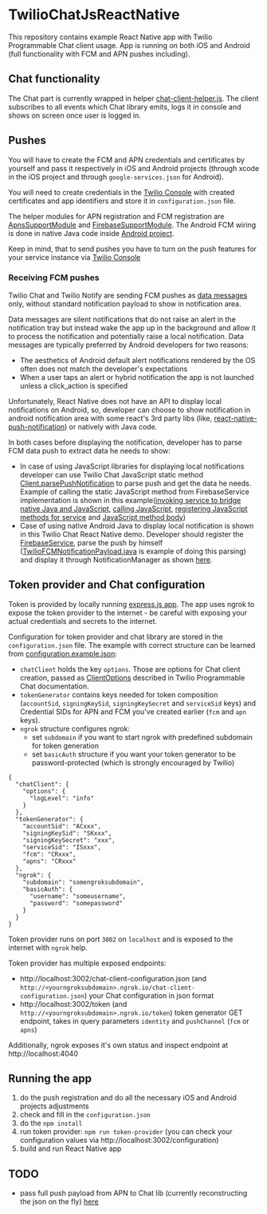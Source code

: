 # TwilioChatJsReactNative
This repository contains example React Native app with Twilio Programmable Chat client usage.
App is running on both iOS and Android (full functionality with FCM and APN pushes including).

## Chat functionality
The Chat part is currently wrapped in helper [chat-client-helper.js](js/chat-client-helper.js). The client subscribes to all events which Chat library emits, logs it in console and shows on screen once user is logged in.

## Pushes
You will have to create the FCM and APN credentials and certificates by yourself and pass it respectively in iOS and Android projects (through xcode in the iOS project and through `google-services.json` for Android).

You will need to create credentials in the [Twilio Console](www.twilio.com/console/chat/credentials) with created certificates and app identifiers and store it in `configuration.json` file. 

The helper modules for APN registration and FCM registration are [ApnsSupportModule](js/ApnsSupportModule.js) and [FirebaseSupportModule](js/FirebaseSupportModule.js). The Android FCM wiring is done in native Java code inside [Android project](android/app). 

Keep in mind, that to send pushes you have to turn on the push features for your service instance via [Twilio Console](www.twilio.com/console/chat) 

### Receiving FCM pushes
Twilio Chat and Twilio Notify are sending FCM pushes as [data messages](https://firebase.google.com/docs/cloud-messaging/concept-options) only, without standard notification payload to show in notification area. 

Data messages are silent notifications that do not raise an alert in the notification tray but instead wake the app up in the background and allow it to process the notification and potentially raise a local notification. Data messages are typically preferred by Android developers for two reasons: 
* The aesthetics of Android default alert notifications rendered by the OS often does not match the developer's expectations
* When a user taps an alert or hybrid notification the app is not launched unless a click_action is specified


Unfortunately, React Native does not have an API to display local notifications on Android, so, developer can choose to show notification in android notification area with some react's 3rd party libs (like, [react-native-push-notification](https://github.com/zo0r/react-native-push-notification)) or natively with Java code. 

In both cases before displaying the notification, developer has to parse FCM data push to extract data he needs to show:
* In case of using JavaScript libraries for displaying local notifications developer can use Twilio Chat JavaScript static method [Client.parsePushNotification](http://media.twiliocdn.com/sdk/js/chat/releases/2.1.0/docs/Client.html#.parsePushNotification__anchor) to parse push and get the data he needs. Example of calling the static JavaScript method from FirebaseService implementation is shown in this example([invoking service to bridge native Java and JavaScript](android/app/src/main/java/com/twiliochatjsreactnative/ReactNativeFirebaseMsgService.java#L29), [calling JavaScript](android/app/src/main/java/com/twiliochatjsreactnative/FCMParsePushService.java), [registering JavaScript methods for service](index.android.js#L54) and [JavaScript method body](js/FCMParsePush.js))
* Case of using native Android Java to display local notification is shown in this Twilio Chat React Native demo. Developer should register the [FirebaseService](android/app/src/main/java/com/twiliochatjsreactnative/ReactNativeFirebaseMsgService.java), parse the push by himself ([TwilioFCMNotificationPayload.java](android/app/src/main/java/com/twiliochatjsreactnative/TwilioFCMNotificationPayload.java) is example of doing this parsing) and display it through NotificationManager as shown [here](android/app/src/main/java/com/twiliochatjsreactnative/ReactNativeFirebaseMsgService.java#L37).
 
## Token provider and Chat configuration
Token is provided by locally running [express.js app](app.js). The app uses ngrok to expose the token provider to the internet - be careful with exposing your actual credentials and secrets to the internet.

Configuration for token provider and chat library are stored in the `configuration.json` file. The example with correct structure can be learned from [configuration.example.json](configuration.example.json):
* `chatClient` holds the key `options`. Those are options for Chat client creation, passed as [ClientOptions](http://media.twiliocdn.com/sdk/js/chat/releases/1.2.0/docs/Client.html#ClientOptions) described in Twilio Programmable Chat documentation. 
* `tokenGenerator` contains keys needed for token composition (`accountSid`, `signingKeySid`, `signingKeySecret` and `serviceSid` keys) and Credential SIDs for APN and FCM you've created earlier (`fcm` and `apn` keys). 
* `ngrok` structure configures ngrok:
    * set `subdomain` if you want to start ngrok with predefined subdomain for token generation
    * set `basicAuth` structure if you want your token generator to be password-protected (which is strongly encouraged by Twilio)
```
{
  "chatClient": { 
    "options": {
      "logLevel": "info"
    }
  },
  "tokenGenerator": {
    "accountSid": "ACxxx",
    "signingKeySid": "SKxxx",
    "signingKeySecret": "xxx",
    "serviceSid": "ISxxx",
    "fcm": "CRxxx",
    "apns": "CRxxx"
  },
  "ngrok": {
    "subdomain": "somengroksubdomain",
    "basicAuth": {
      "username": "someusername",
      "password": "somepassword"
    }
  }
}
```

Token provider runs on port `3002` on `localhost` and is exposed to the internet with `ngrok` help.

Token provider has multiple exposed endpoints:
 * http://localhost:3002/chat-client-configuration.json (and `http://<yourngroksubdomain>.ngrok.io/chat-client-configuration.json`) your Chat configuration in json format
 * http://localhost:3002/token (and `http://<yourngroksubdomain>.ngrok.io/token`) token generator GET endpoint, takes in query parameters `identity` and `pushChannel` (`fcm` or `apns`)

Additionally, ngrok exposes it's own status and inspect endpoint at http://localhost:4040

## Running the app
1. do the push registration and do all the necessary iOS and Android projects adjustments
2. check and fill in the `configuration.json`
3. do the `npm install`
4. run token provider: `npm run token-provider` (you can check your configuration values via http://localhost:3002/configuration)
5. build and run React Native app

## TODO
* pass full push payload from APN to Chat lib (currently reconstructing the json on the fly) [here](js/ApnsSupportModule.js)
